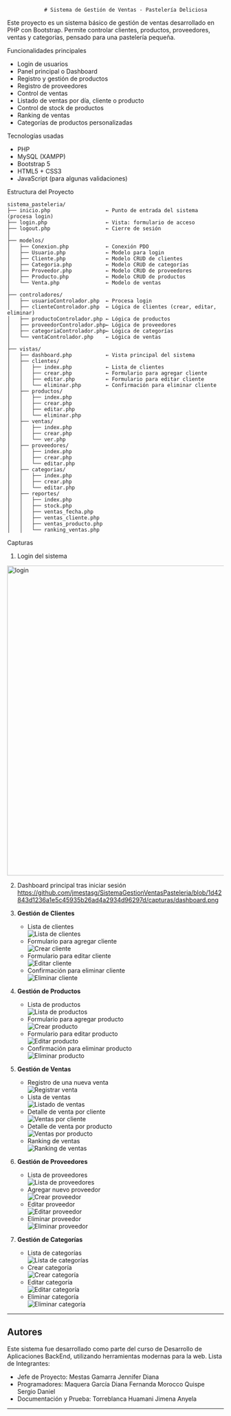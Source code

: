                 # Sistema de Gestión de Ventas - Pastelería Deliciosa

Este proyecto es un sistema básico de gestión de ventas desarrollado en PHP con Bootstrap. Permite controlar clientes, productos, proveedores, ventas y categorías, pensado para una pastelería pequeña.

Funcionalidades principales

- Login de usuarios
- Panel principal o Dashboard
- Registro y gestión de productos
- Registro de proveedores
- Control de ventas
- Listado de ventas por día, cliente o producto
- Control de stock de productos
- Ranking de ventas
- Categorías de productos personalizadas

Tecnologías usadas

- PHP
- MySQL (XAMPP)
- Bootstrap 5
- HTML5 + CSS3
- JavaScript (para algunas validaciones)

Estructura del Proyecto

```text
sistema_pasteleria/
├── inicio.php                  ← Punto de entrada del sistema (procesa login)
├── login.php                   ← Vista: formulario de acceso
├── logout.php                  ← Cierre de sesión
│
├── modelos/
│   ├── Conexion.php            ← Conexión PDO
│   ├── Usuario.php             ← Modelo para login
│   ├── Cliente.php             ← Modelo CRUD de clientes
│   ├── Categoria.php           ← Modelo CRUD de categorías
│   ├── Proveedor.php           ← Modelo CRUD de proveedores
│   ├── Producto.php            ← Modelo CRUD de productos
│   └── Venta.php               ← Modelo de ventas
│
├── controladores/
│   ├── usuarioControlador.php  ← Procesa login
│   ├── clienteControlador.php  ← Lógica de clientes (crear, editar, eliminar)
│   ├── productoControlador.php ← Lógica de productos
│   ├── proveedorControlador.php← Lógica de proveedores
│   ├── categoriaControlador.php← Lógica de categorías
│   └── ventaControlador.php    ← Lógica de ventas
│
├── vistas/
│   ├── dashboard.php           ← Vista principal del sistema
│   ├── clientes/
│   │   ├── index.php           ← Lista de clientes
│   │   ├── crear.php           ← Formulario para agregar cliente
│   │   ├── editar.php          ← Formulario para editar cliente
│   │   └── eliminar.php        ← Confirmación para eliminar cliente
│   ├── productos/
│   │   ├── index.php
│   │   ├── crear.php
│   │   ├── editar.php
│   │   └── eliminar.php
│   ├── ventas/
│   │   ├── index.php
│   │   ├── crear.php
│   │   └── ver.php
│   ├── proveedores/
│   │   ├── index.php
│   │   ├── crear.php
│   │   └── editar.php
│   ├── categorias/
│   │   ├── index.php
│   │   ├── crear.php
│   │   └── editar.php
│   ├── reportes/
│   │   ├── index.php
│   │   ├── stock.php
│   │   ├── ventas_fecha.php
│   │   ├── ventas_cliente.php
│   │   ├── ventas_producto.php
│   │   └── ranking_ventas.php
``` 


Capturas

1. Login del sistema
  <img width="1366" height="720" alt="login" src="https://github.com/user-attachments/assets/23b9f4ad-a22e-446f-a215-b245e04c0a8a" />



2. Dashboard principal tras iniciar sesión
https://github.com/jmestasg/SistemaGestionVentasPasteleria/blob/1d42843d1236a1e5c45935b26ad4a2934d96297d/capturas/dashboard.png

3. **Gestión de Clientes**
   - Lista de clientes  
     ![Lista de clientes](./capturas/clientes_index.png)
   - Formulario para agregar cliente  
     ![Crear cliente](./capturas/clientes_crear.png)
   - Formulario para editar cliente  
     ![Editar cliente](./capturas/clientes_editar.png)
   - Confirmación para eliminar cliente  
     ![Eliminar cliente](./capturas/clientes_eliminar.png)

4. **Gestión de Productos**
   - Lista de productos  
     ![Lista de productos](./capturas/productos_index.png)
   - Formulario para agregar producto  
     ![Crear producto](./capturas/productos_crear.png)
   - Formulario para editar producto  
     ![Editar producto](./capturas/productos_editar.png)
   - Confirmación para eliminar producto  
     ![Eliminar producto](./capturas/productos_eliminar.png)

5. **Gestión de Ventas**
   - Registro de una nueva venta  
     ![Registrar venta](./capturas/ventas_registrar.png)
   - Lista de ventas  
     ![Listado de ventas](./capturas/ventas_listado.png)
   - Detalle de venta por cliente  
     ![Ventas por cliente](./capturas/ventas_cliente.png)
   - Detalle de venta por producto  
     ![Ventas por producto](./capturas/ventas_producto.png)
   - Ranking de ventas  
     ![Ranking de ventas](capturas/ventas_ranking.png)

6. **Gestión de Proveedores**
   - Lista de proveedores  
     ![Lista de proveedores](./capturas/proveedores_index.png)
   - Agregar nuevo proveedor  
     ![Crear proveedor](./capturas/proveedores_crear.png)
   - Editar proveedor  
     ![Editar proveedor](./capturas/proveedores_editar.png)
   - Eliminar proveedor  
     ![Eliminar proveedor](./capturas/proveedores_eliminar.png)

7. **Gestión de Categorías**
   - Lista de categorías  
     ![Lista de categorías](./capturas/categorias_index.png)
   - Crear categoría  
     ![Crear categoría](./capturas/categorias_crear.png)
   - Editar categoría  
     ![Editar categoría](./capturas/categorias_editar.png)
   - Eliminar categoría  
     ![Eliminar categoría](./capturas/categorias_eliminar.png)


---

## Autores

Este sistema fue desarrollado como parte del curso de Desarrollo de Aplicaciones BackEnd, utilizando herramientas modernas para la web.
Lista de Integrantes:
- Jefe de Proyecto:
 Mestas Gamarra Jennifer Diana
- Programadores:
 Maquera García Diana Fernanda
 Morocco Quispe Sergio Daniel 
- Documentación y Prueba:
 Torreblanca Huamani Jimena Anyela

---
